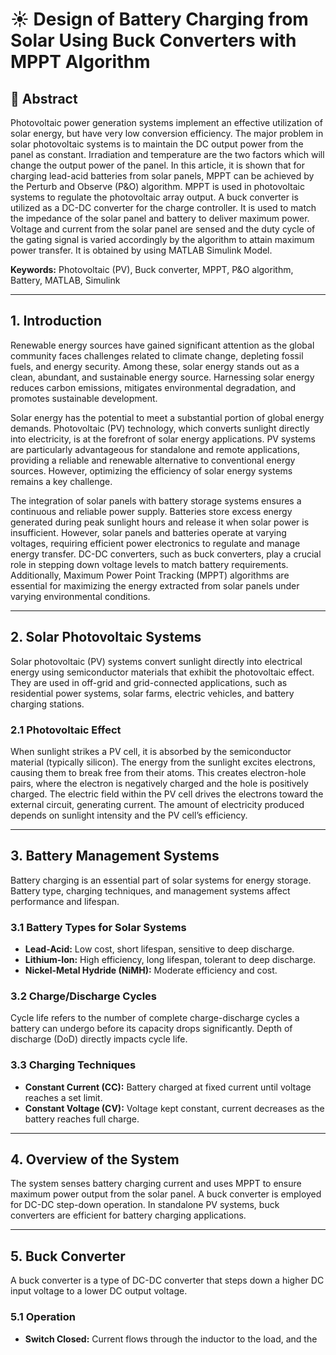 # ☀️ Design of Battery Charging from Solar Using Buck Converters with MPPT Algorithm

## 📌 Abstract
Photovoltaic power generation systems implement an effective utilization of solar energy, but have very low conversion efficiency. The major problem in solar photovoltaic systems is to maintain the DC output power from the panel as constant. Irradiation and temperature are the two factors which will change the output power of the panel. In this article, it is shown that for charging lead-acid batteries from solar panels, MPPT can be achieved by the Perturb and Observe (P&O) algorithm. MPPT is used in photovoltaic systems to regulate the photovoltaic array output. A buck converter is utilized as a DC-DC converter for the charge controller. It is used to match the impedance of the solar panel and battery to deliver maximum power. Voltage and current from the solar panel are sensed and the duty cycle of the gating signal is varied accordingly by the algorithm to attain maximum power transfer. It is obtained by using MATLAB Simulink Model.

**Keywords:** Photovoltaic (PV), Buck converter, MPPT, P&O algorithm, Battery, MATLAB, Simulink

---

## 1. Introduction
Renewable energy sources have gained significant attention as the global community faces challenges related to climate change, depleting fossil fuels, and energy security. Among these, solar energy stands out as a clean, abundant, and sustainable energy source. Harnessing solar energy reduces carbon emissions, mitigates environmental degradation, and promotes sustainable development.

Solar energy has the potential to meet a substantial portion of global energy demands. Photovoltaic (PV) technology, which converts sunlight directly into electricity, is at the forefront of solar energy applications. PV systems are particularly advantageous for standalone and remote applications, providing a reliable and renewable alternative to conventional energy sources. However, optimizing the efficiency of solar energy systems remains a key challenge.

The integration of solar panels with battery storage systems ensures a continuous and reliable power supply. Batteries store excess energy generated during peak sunlight hours and release it when solar power is insufficient. However, solar panels and batteries operate at varying voltages, requiring efficient power electronics to regulate and manage energy transfer. DC-DC converters, such as buck converters, play a crucial role in stepping down voltage levels to match battery requirements. Additionally, Maximum Power Point Tracking (MPPT) algorithms are essential for maximizing the energy extracted from solar panels under varying environmental conditions.

---

## 2. Solar Photovoltaic Systems
Solar photovoltaic (PV) systems convert sunlight directly into electrical energy using semiconductor materials that exhibit the photovoltaic effect. They are used in off-grid and grid-connected applications, such as residential power systems, solar farms, electric vehicles, and battery charging stations.

### 2.1 Photovoltaic Effect
When sunlight strikes a PV cell, it is absorbed by the semiconductor material (typically silicon). The energy from the sunlight excites electrons, causing them to break free from their atoms. This creates electron-hole pairs, where the electron is negatively charged and the hole is positively charged. The electric field within the PV cell drives the electrons toward the external circuit, generating current. The amount of electricity produced depends on sunlight intensity and the PV cell’s efficiency.

---

## 3. Battery Management Systems
Battery charging is an essential part of solar systems for energy storage. Battery type, charging techniques, and management systems affect performance and lifespan.

### 3.1 Battery Types for Solar Systems
- **Lead-Acid:** Low cost, short lifespan, sensitive to deep discharge.
- **Lithium-Ion:** High efficiency, long lifespan, tolerant to deep discharge.
- **Nickel-Metal Hydride (NiMH):** Moderate efficiency and cost.

### 3.2 Charge/Discharge Cycles
Cycle life refers to the number of complete charge-discharge cycles a battery can undergo before its capacity drops significantly. Depth of discharge (DoD) directly impacts cycle life.

### 3.3 Charging Techniques
- **Constant Current (CC):** Battery charged at fixed current until voltage reaches a set limit.
- **Constant Voltage (CV):** Voltage kept constant, current decreases as the battery reaches full charge.

---

## 4. Overview of the System
The system senses battery charging current and uses MPPT to ensure maximum power output from the solar panel. A buck converter is employed for DC-DC step-down operation. In standalone PV systems, buck converters are efficient for battery charging applications.

---

## 5. Buck Converter
A buck converter is a type of DC-DC converter that steps down a higher DC input voltage to a lower DC output voltage.

### 5.1 Operation
- **Switch Closed:** Current flows through the inductor to the load, and the

